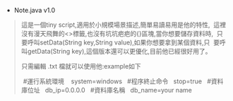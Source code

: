
* Note.java v1.0
> 這是一個tiny script,適用於小規模場景描述,簡單易讀易用是他的特性,
  這裡沒有漫天飛舞的<>標籤,也沒有坑坑疤疤的{}區塊,當你想要儲存資料時,
  只要呼叫setData(String key,String value),如果你想要拿到某個資料,只
  要呼叫getData(String key),這個版本還可以更優化,目前他已經很好用了。  
>
> 只需編輯 .txt 檔就可以使用他:example如下  
>
>  #運行系統環境  
  system=windows  
  #程序終止命令  
  stop=true  
  #資料庫位址  
  db_ip=0.0.0.0  
  #資料庫名稱  
  db_name=your name  
